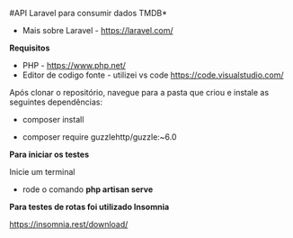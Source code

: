 #API Laravel para consumir dados TMDB*

* Mais sobre Laravel - https://laravel.com/

**Requisitos**

- PHP - https://www.php.net/
- Editor de codigo fonte - utilizei vs code https://code.visualstudio.com/ 

Após clonar o repositório, navegue para a pasta que criou e instale as seguintes dependências:

* composer install

* composer require guzzlehttp/guzzle:~6.0

**Para iniciar os testes**

Inicie um terminal 
* rode o comando **php artisan serve** 


**Para testes de rotas foi utilizado Insomnia**

https://insomnia.rest/download/
